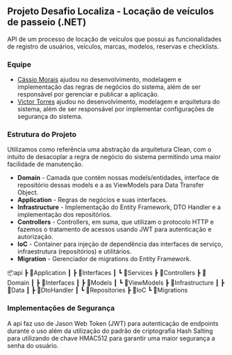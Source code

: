 <h2>Projeto Desafio Localiza - Locação de veículos de passeio (.NET)</h2>
<p>API de um processo de locação de veículos que possui as funcionalidades de registro de usuários, veículos, marcas, modelos, reservas e checklists.</p>
<h3>Equipe</h3>
<ul>
  <li><a href="https://github.com/cassio-morais">Cássio Morais</a> ajudou no desenvolvimento, modelagem e implementação das regras de negócios do sistema, além de ser responsável por gerenciar e publicar a aplicação.</li> 
  <li><a href="https://github.com/vstorresti">Victor Torres</a> ajudou no desenvolvimento, modelagem e arquitetura do sistema, além de ser responsável por implementar configurações de segurança do sistema.</li>
</ul>
<h3>Estrutura do Projeto</h3>
Utilizamos como referência uma abstração da arquitetura Clean, com o intuito de desacoplar a regra de negócio do sistema permitindo uma maior facilidade de manutenção.
<ul>
  <li><b>Domain</b> - Camada que contém nossas models/entidades, interface de repositório dessas models e a as ViewModels para Data Transfer Object. </li> 
  <li><b>Application</b> -  Regras de negócios e suas interfaces. </li> 
  <li><b>Infrastructure</b> - Implementação do Entity Framework, DTO Handler e a implementação dos repositórios.</li> 
  <li><b>Controllers</b> - Controllers, em suma, que utilizam o protocolo HTTP e fazemos o tratamento de acessos usando JWT para autenticação e autorização. </li> 
  <li><b>IoC</b> - Container para injeção de dependência das interfaces de serviço, infraestrutura (repositórios) e utilitários.</li>
  <li><b>Migration</b> - Gerenciador de migrations do Entity Framework. </li>
</ul>

📦api
 ┣ 📂Application
 ┃ ┣ 📂Interfaces
 ┃ ┗ 📂Services
 ┣ 📂Controllers
 ┣ 📂Domain
 ┃ ┣ 📂Interfaces
 ┃ ┣ 📂Models
 ┃ ┗ 📂ViewModels
 ┣ 📂Infrastructure 
 ┃ ┣ 📂Data
 ┃ ┣ 📂DtoHandler
 ┃ ┗ 📂Repositories
 ┣ 📂IoC
 ┗ 📂Migrations

<h3> Implementações de Segurança </h3>
 <p>A api faz uso de Jason Web Token (JWT) para autenticação de endpoints durante o uso além da utilização do padrão de criptografia Hash Salting para utilizando de chave HMAC512 para garantir uma maior segurança a senha do usuário.</p>
